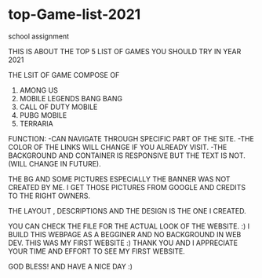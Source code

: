 # top-Game-list-2021
school assignment

THIS IS ABOUT THE TOP 5 LIST OF GAMES YOU SHOULD TRY IN YEAR 2021

THE LSIT OF GAME COMPOSE OF 
1. AMONG US
2. MOBILE LEGENDS BANG BANG
3. CALL OF DUTY MOBILE
4. PUBG MOBILE
5. TERRARIA

FUNCTION:
-CAN NAVIGATE THROUGH SPECIFIC PART OF THE SITE.
-THE COLOR OF THE LINKS WILL CHANGE IF YOU ALREADY VISIT.
-THE BACKGROUND AND CONTAINER IS RESPONSIVE BUT THE TEXT IS NOT. (WILL CHANGE IN FUTURE).


THE BG AND SOME PICTURES ESPECIALLY THE BANNER WAS NOT CREATED BY ME. I GET THOSE PICTURES FROM GOOGLE AND CREDITS TO THE RIGHT OWNERS.

THE LAYOUT , DESCRIPTIONS AND THE DESIGN IS THE ONE I CREATED.

YOU CAN CHECK THE FILE FOR THE ACTUAL LOOK OF THE WEBSITE. :)
I BUILD THIS WEBPAGE AS A BEGGINER AND NO BACKGROUND IN WEB DEV. 
THIS WAS MY FIRST WEBSITE :)
THANK YOU AND I APPRECIATE YOUR TIME AND EFFORT TO SEE MY FIRST WEBSITE.

GOD BLESS! AND HAVE A NICE DAY :)

